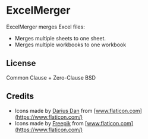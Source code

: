 # ExcelMerger

ExcelMerger merges Excel files:

- Merges multiple sheets to one sheet.
- Merges multiple workbooks to one workbook

## License

Common Clause + Zero-Clause BSD

## Credits

- Icons made by [Darius Dan](https://www.flaticon.com/authors/darius-dan) from [www.flaticon.com](https://www.flaticon.com/)
- Icons made by [Freepik](https://www.freepik.com") from [www.flaticon.com](https://www.flaticon.com/)
